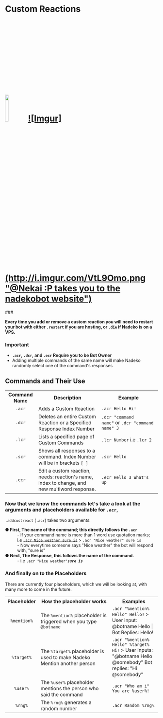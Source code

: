 <h1>Custom Reactions <div style="margin-top:265px"><a href="https://nadekobot.xyz/">
<img src="http://i.imgur.com/VtL9Omo.png"  width="-2" height="0" border="0"><img src="http://i.imgur.com/1T2L3xR.png" style="float:center;width:15%; height:auto;">![Imgur](http://i.imgur.com/VtL9Omo.png "@Nekai :P takes you to the nadekobot website")</h1></a></div>
###<p><strong>Every time you add or remove a custom reaction you will need to restart your bot with either <code>.restart</code> if you are hosting, or <code>.die</code> if Nadeko is on a VPS.</strong></p>
<h3>Important</h3>
<ul style="list-style-type:disc">
<li><strong><code>.acr</code>,&nbsp;<code>.dcr</code>,&nbsp;and <code>.ecr</code> Require you to be Bot Owner</strong></li>
<li>Adding multiple commands of the same name will make Nadeko randomly select one of the command's responses</li>
</ul>
<h2>Commands and Their Use</h2>
<table>
<tr>
<th>Command Name</th>
<th>Description</th>
<th>Example</th>
</tr><tr>
<td align="center"><code>.acr</code></td>
<td>Adds a Custom Reaction</td>
<td><code>.acr Hello Hi!</code></td>
</tr><tr>
<td align="center"><code>.dcr</code></td>
<td>Deletes an entire Custom Reaction or a Specified Response Index Number</td>
<td><code>.dcr "command name"</code>&nbsp;or&nbsp;<code>.dcr "command name" 3</code></td>
</tr><tr>
<td align="center"><code>.lcr</code></td>
<td>Lists a specified page of Custom Commands</td>
<td><code>.lcr Number</code>&nbsp;i.e&nbsp;<code>.lcr 2</code></td>
</tr><tr>
<td align="center"><code>.scr</code></td>
<td>Shows all responses to a command.&nbsp;Index Number will be in brackets <code>[&nbsp;]</code></td>
<td><code>.scr Hello</code></td>
</tr><tr>
<td align="center"><code>.ecr</code></td>
<td>Edit a custom reaction, needs: reaction's name, index to change, and new multiword response.</td>
<td><code>.ecr&nbsp;Hello&nbsp;3&nbsp;What's up</code></td></table>
<h3>Now that we know the commands let's take a look at the arguments and placeholders available for <code>.acr</code>,</h3>
<p><code>.addcustreact</code>&nbsp;(<code>.acr</code>)&nbsp;takes two arguments:
<dl>
<dt><strong>●&nbsp;First, The name of the command; this directly follows the <code>.acr</code></strong></dt>
<dd>-&nbsp;If your command name is more than 1 word use quotation marks;<br> i.e <del><code>.acr Nice weather sure is</code></del> > <code>.acr "Nice weather" sure is</code></dd>
<dd>-&nbsp;Now everytime someone says "Nice weather" the bot will respond with, "sure is"</dd>
<dt><strong>●&nbsp;Next, The Response, this follows the name of the command.</strong><dt>
<dd>-&nbsp;i.e <code>.acr "Nice weather"</code><b><i><code>sure is</code></i></b></dd></dl><p>
<h3>And finally on to the Placeholders</h3>
<p>There are currently four placeholders, which we will be looking at, with many more to come in the future.<p>
<table>
<tr>
<th>Placeholder</th>
<th>How the placeholder works</th>
<th>Examples</th>
</tr><tr>
<td align="center"><code>%mention%</code></td>
<td>The&nbsp;<code>%mention%</code>&nbsp;placeholder is triggered when you type <code>@botname</code></td>
<td><code>.acr "%mention% Hello" Hello!</code> > User input: @botname Hello | Bot Replies: Hello!</td>
</tr><tr>
<td align="center"><code>%target%</code></td>
<td>The <code>%target%</code> placeholder is used to make Nadeko Mention another person</td>
<td><code>.acr "%mention% Hello" %target% Hi!</code> > User inputs: "@botname Hello @somebody" 
 Bot replies: "Hi @somebody"</td>
 </tr><tr>
 <td align="center"><code>%user%</code></td>
 <td>The <code>%user%</code> placeholder mentions the person who said the command</td>
 <td><code>.acr "Who am i" You are %user%!</code></td>
 </tr><tr>
 <td align="center"><code>%rng%</code></td>
 <td>The <code>%rng%</code> generates a random number</td>
 <td><code>.acr Random %rng%</code>
 </tr></table>

